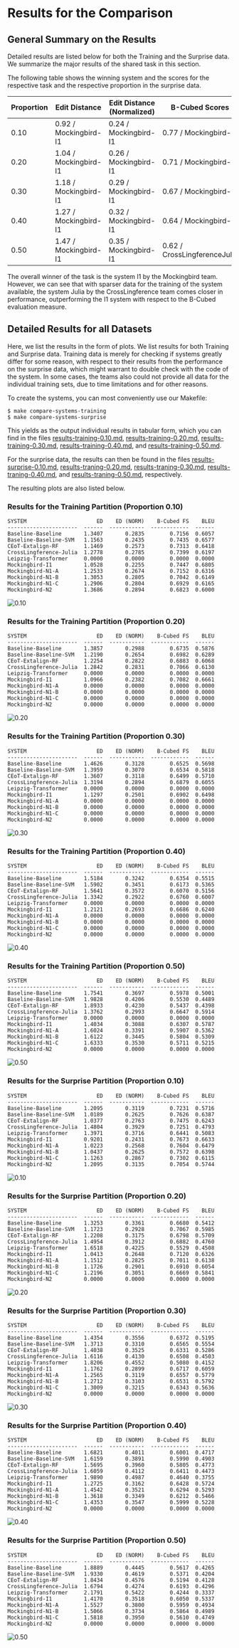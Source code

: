 # Results for the Comparison

## General Summary on the Results

Detailed results are listed below for both the Training and the Surprise data. We summarize the major results of the shared task in this section.

The following table shows the winning system and the scores for the respective task and the respective proportion in the surprise data.

Proportion | Edit Distance | Edit Distance (Normalized) | B-Cubed Scores | BLEU Scores
--- | --- | --- | --- | ---
0.10 |  0.92 / Mockingbird-I1 | 0.24 / Mockingbird-I1 | 0.77 / Mockingbird-I1 | 0.66 / Mockingbird-I1 
0.20 | 1.04 / Mockingbird-I1 | 0.26 / Mockingbird-I1 | 0.71 / Mockingbird-I1 | 0.63 / Mockingbird-I1
0.30 | 1.18 / Mockingbird-I1 | 0.29 / Mockingbird-I1 | 0.67 / Mockingbird-I1 | 0.61 / Mockingbird-I1
0.40 | 1.27 / Mockingbird-I1 | 0.32 / Mockingbird-I1 | 0.64 / Mockingbird-I1 | 0.57 / Mockingbird-I1
0.50 | 1.47 / Mockingbird-I1 | 0.35 / Mockingbird-I1 | 0.62 / CrossLingferenceJulia | 0.53 / Mockingbird-I1

The overall winner of the task is the system I1 by the Mockingbird team. However, we can see that with sparser data for the training of the system available, the system Julia by the CrossLingference team comes closer in performance, outperforming the I1 system with respect to the B-Cubed evaluation measure.

## Detailed Results for all Datasets

Here, we list the results in the form of plots.
We list results for both Training and Surprise data. Training data is merely for checking if systems greatly differ for some reason, with respect to their results from the performance on the surprise data, which might warrant to double check with the code of the system. In some cases, the teams also could not provide all data for the individual training sets, due to time limitations and for other reasons.

To create the systems, you can most conveniently use our Makefile:

```
$ make compare-systems-training
$ make compare-systems-surprise
```

This yields as the output individual results in tabular form, which you can find in the files [results-training-0.10.md](results-training-0.10.md), 
[results-training-0.20.md](results-training-0.20.md),
[results-training-0.30.md](results-training-0.30.md),
[results-training-0.40.md](results-training-0.40.md), and
[results-training-0.50.md](results-training-0.50.md).

For the surprise data, the results can then be found in the files [results-surprise-0.10.md](results-surprise-0.10.md), 
[results-traning-0.20.md](results-surprise-0.20.md),
[results-traning-0.30.md](results-surprise-0.30.md),
[results-traning-0.40.md](results-surprise-0.40.md), and
[results-traning-0.50.md](results-surprise-0.50.md), respectively.

The resulting plots are also listed below.

### Results for the Training Partition (Proportion 0.10)

```
SYSTEM                      ED    ED (NORM)    B-Cubed FS    BLEU
----------------------  ------  -----------  ------------  ------
Baseline-Baseline       1.3407       0.2835        0.7156  0.6057
Baseline-Baseline-SVM   1.1563       0.2435        0.7435  0.6577
CEoT-Extalign-RF        1.1469       0.2573        0.7313  0.6418
CrossLingference-Julia  1.2778       0.2785        0.7399  0.6197
Leipzig-Transformer     0.0000       0.0000        0.0000  0.0000
Mockingbird-I1          1.0528       0.2255        0.7447  0.6805
Mockingbird-N1-A        1.2533       0.2674        0.7152  0.6316
Mockingbird-N1-B        1.3053       0.2805        0.7042  0.6149
Mockingbird-N1-C        1.2906       0.2804        0.6929  0.6165
Mockingbird-N2          1.3686       0.2894        0.6823  0.6000
```

![0.10](training-0.10.png)

### Results for the Training Partition (Proportion 0.20)

```
SYSTEM                      ED    ED (NORM)    B-Cubed FS    BLEU
----------------------  ------  -----------  ------------  ------
Baseline-Baseline       1.3857       0.2988        0.6735  0.5876
Baseline-Baseline-SVM   1.2190       0.2654        0.6982  0.6289
CEoT-Extalign-RF        1.2254       0.2822        0.6883  0.6068
CrossLingference-Julia  1.2842       0.2831        0.7066  0.6130
Leipzig-Transformer     0.0000       0.0000        0.0000  0.0000
Mockingbird-I1          1.0966       0.2382        0.7082  0.6661
Mockingbird-N1-A        0.0000       0.0000        0.0000  0.0000
Mockingbird-N1-B        0.0000       0.0000        0.0000  0.0000
Mockingbird-N1-C        0.0000       0.0000        0.0000  0.0000
Mockingbird-N2          0.0000       0.0000        0.0000  0.0000
```

![0.20](training-0.20.png)

### Results for the Training Partition (Proportion 0.30)

```
SYSTEM                      ED    ED (NORM)    B-Cubed FS    BLEU
----------------------  ------  -----------  ------------  ------
Baseline-Baseline       1.4626       0.3128        0.6525  0.5698
Baseline-Baseline-SVM   1.3959       0.3070        0.6534  0.5818
CEoT-Extalign-RF        1.3607       0.3118        0.6499  0.5710
CrossLingference-Julia  1.3194       0.2894        0.6879  0.6055
Leipzig-Transformer     0.0000       0.0000        0.0000  0.0000
Mockingbird-I1          1.1297       0.2501        0.6902  0.6498
Mockingbird-N1-A        0.0000       0.0000        0.0000  0.0000
Mockingbird-N1-B        0.0000       0.0000        0.0000  0.0000
Mockingbird-N1-C        0.0000       0.0000        0.0000  0.0000
Mockingbird-N2          0.0000       0.0000        0.0000  0.0000
```

![0.30](training-0.30.png)

### Results for the Training Partition (Proportion 0.40)

```
SYSTEM                      ED    ED (NORM)    B-Cubed FS    BLEU
----------------------  ------  -----------  ------------  ------
Baseline-Baseline       1.5184       0.3242        0.6354  0.5515
Baseline-Baseline-SVM   1.5902       0.3451        0.6173  0.5365
CEoT-Extalign-RF        1.5641       0.3572        0.6070  0.5156
CrossLingference-Julia  1.3342       0.2922        0.6760  0.6007
Leipzig-Transformer     0.0000       0.0000        0.0000  0.0000
Mockingbird-I1          1.2121       0.2693        0.6686  0.6240
Mockingbird-N1-A        0.0000       0.0000        0.0000  0.0000
Mockingbird-N1-B        0.0000       0.0000        0.0000  0.0000
Mockingbird-N1-C        0.0000       0.0000        0.0000  0.0000
Mockingbird-N2          0.0000       0.0000        0.0000  0.0000
```

![0.40](training-0.40.png)

### Results for the Training Partition (Proportion 0.50)

```
SYSTEM                      ED    ED (NORM)    B-Cubed FS    BLEU
----------------------  ------  -----------  ------------  ------
Baseline-Baseline       1.7541       0.3697        0.5978  0.5001
Baseline-Baseline-SVM   1.9828       0.4206        0.5530  0.4489
CEoT-Extalign-RF        1.8933       0.4230        0.5437  0.4398
CrossLingference-Julia  1.3762       0.2993        0.6647  0.5914
Leipzig-Transformer     0.0000       0.0000        0.0000  0.0000
Mockingbird-I1          1.4034       0.3088        0.6307  0.5787
Mockingbird-N1-A        1.6024       0.3391        0.5907  0.5362
Mockingbird-N1-B        1.6122       0.3445        0.5804  0.5309
Mockingbird-N1-C        1.6333       0.3530        0.5711  0.5215
Mockingbird-N2          0.0000       0.0000        0.0000  0.0000
```

![0.50](training-0.50.png)

### Results for the Surprise Partition (Proportion 0.10)

```
SYSTEM                      ED    ED (NORM)    B-Cubed FS    BLEU
----------------------  ------  -----------  ------------  ------
Baseline-Baseline       1.2095       0.3119        0.7231  0.5716
Baseline-Baseline-SVM   1.0189       0.2625        0.7626  0.6387
CEoT-Extalign-RF        1.0377       0.2763        0.7475  0.6243
CrossLingference-Julia  1.4804       0.3929        0.7251  0.4793
Leipzig-Transformer     1.3971       0.3716        0.6441  0.5083
Mockingbird-I1          0.9201       0.2431        0.7673  0.6633
Mockingbird-N1-A        1.0223       0.2568        0.7604  0.6479
Mockingbird-N1-B        1.0437       0.2625        0.7572  0.6398
Mockingbird-N1-C        1.1263       0.2867        0.7302  0.6115
Mockingbird-N2          1.2095       0.3135        0.7054  0.5744

```

![0.10](surprise-0.10.png)

### Results for the Surprise Partition (Proportion 0.20)

```
SYSTEM                      ED    ED (NORM)    B-Cubed FS    BLEU
----------------------  ------  -----------  ------------  ------
Baseline-Baseline       1.3253       0.3361        0.6680  0.5412
Baseline-Baseline-SVM   1.1723       0.2928        0.7067  0.5985
CEoT-Extalign-RF        1.2208       0.3175        0.6798  0.5709
CrossLingference-Julia  1.4954       0.3912        0.6882  0.4760
Leipzig-Transformer     1.6518       0.4225        0.5529  0.4508
Mockingbird-I1          1.0413       0.2648        0.7120  0.6326
Mockingbird-N1-A        1.1512       0.2825        0.7011  0.6138
Mockingbird-N1-B        1.1726       0.2901        0.6910  0.6054
Mockingbird-N1-C        1.2196       0.3051        0.6669  0.5841
Mockingbird-N2          0.0000       0.0000        0.0000  0.0000
```

![0.20](surprise-0.20.png)

### Results for the Surprise Partition (Proportion 0.30)

```
SYSTEM                      ED    ED (NORM)    B-Cubed FS    BLEU
----------------------  ------  -----------  ------------  ------
Baseline-Baseline       1.4354       0.3556        0.6372  0.5195
Baseline-Baseline-SVM   1.3713       0.3310        0.6565  0.5554
CEoT-Extalign-RF        1.4038       0.3525        0.6331  0.5286
CrossLingference-Julia  1.6116       0.4130        0.6508  0.4503
Leipzig-Transformer     1.8206       0.4552        0.5080  0.4152
Mockingbird-I1          1.1762       0.2899        0.6717  0.6059
Mockingbird-N1-A        1.2565       0.3119        0.6557  0.5779
Mockingbird-N1-B        1.2712       0.3103        0.6531  0.5792
Mockingbird-N1-C        1.3009       0.3215        0.6343  0.5636
Mockingbird-N2          0.0000       0.0000        0.0000  0.0000
```
![0.30](surprise-0.30.png)

### Results for the Surprise Partition (Proportion 0.40)

```
SYSTEM                      ED    ED (NORM)    B-Cubed FS    BLEU
----------------------  ------  -----------  ------------  ------
Baseline-Baseline       1.6821       0.4011        0.6001  0.4717
Baseline-Baseline-SVM   1.6159       0.3891        0.5990  0.4903
CEoT-Extalign-RF        1.5695       0.3960        0.5805  0.4773
CrossLingference-Julia  1.6059       0.4112        0.6411  0.4473
Leipzig-Transformer     1.9890       0.4987        0.4640  0.3755
Mockingbird-I1          1.2725       0.3162        0.6428  0.5724
Mockingbird-N1-A        1.4542       0.3521        0.6294  0.5293
Mockingbird-N1-B        1.3618       0.3349        0.6212  0.5466
Mockingbird-N1-C        1.4353       0.3547        0.5999  0.5228
Mockingbird-N2          0.0000       0.0000        0.0000  0.0000
```

![0.40](surprise-0.40.png)

### Results for the Surprise Partition (Proportion 0.50)

```
SYSTEM                      ED    ED (NORM)    B-Cubed FS    BLEU
----------------------  ------  -----------  ------------  ------
Baseline-Baseline       1.8889       0.4445        0.5617  0.4265
Baseline-Baseline-SVM   1.9330       0.4619        0.5371  0.4204
CEoT-Extalign-RF        1.8434       0.4576        0.5194  0.4128
CrossLingference-Julia  1.6794       0.4274        0.6193  0.4296
Leipzig-Transformer     2.1791       0.5422        0.4244  0.3337
Mockingbird-I1          1.4170       0.3518        0.6050  0.5337
Mockingbird-N1-A        1.5527       0.3800        0.5959  0.4934
Mockingbird-N1-B        1.5066       0.3734        0.5864  0.4989
Mockingbird-N1-C        1.5818       0.3950        0.5610  0.4749
Mockingbird-N2          0.0000       0.0000        0.0000  0.0000
```

![0.50](surprise-0.50.png)


